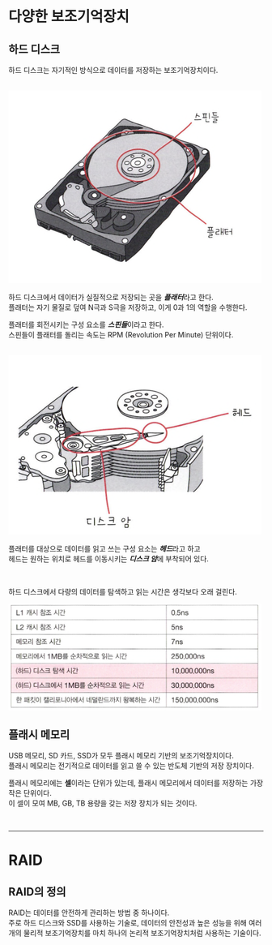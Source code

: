 # 다양한 보조기억장치

## 하드 디스크

하드 디스크는 자기적인 방식으로 데이터를 저장하는 보조기억장치이다.

<br>

<img src="img/17.png" width=500 />

하드 디스크에서 데이터가 실질적으로 저장되는 곳을 ***플래터***라고 한다. <br>
플래터는 자기 물질로 덮여 N극과 S극을 저장하고, 이게 0과 1의 역할을 수행한다.

플래터를 회전시키는 구성 요소를 ***스핀들***이라고 한다. <br>
스핀들이 플래터를 돌리는 속도는 RPM (Revolution Per Minute) 단위이다.

<br>

<img src="img/18.png" width=500 />

플래터를 대상으로 데이터를 읽고 쓰는 구성 요소는 ***헤드***라고 하고 <br>
헤드는 원하는 위치로 헤드를 이동시키는 ***디스크 암***에 부착되어 있다.

<br>

하드 디스크에서 다량의 데이터를 탐색하고 읽는 시간은 생각보다 오래 걸린다.

<img src="img/19.png" width=500 />

<br>

## 플래시 메모리

USB 메모리, SD 카드, SSD가 모두 플래시 메모리 기반의 보조기억장치이다. <br>
플래시 메모리는 전기적으로 데이터를 읽고 쓸 수 있는 반도체 기반의 저장 장치이다.

플래시 메모리에는 **셀**이라는 단위가 있는데, 플래시 메모리에서 데이터를 저장하는 가장 작은 단위이다. <br>
이 셀이 모여 MB, GB, TB 용량을 갖는 저장 장치가 되는 것이다.

<br>
<hr>

# RAID

## RAID의 정의

RAID는 데이터를 안전하게 관리하는 방법 중 하나이다. <br>
주로 하드 디스크와 SSD를 사용하는 기술로, 데이터의 안전성과 높은 성능을 위해 여러 개의 물리적 보조기억장치를 마치 하나의 논리적 보조기억장치처럼 사용하는 기술이다.














